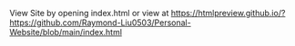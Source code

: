 View Site by opening index.html or view at https://htmlpreview.github.io/?https://github.com/Raymond-Liu0503/Personal-Website/blob/main/index.html
